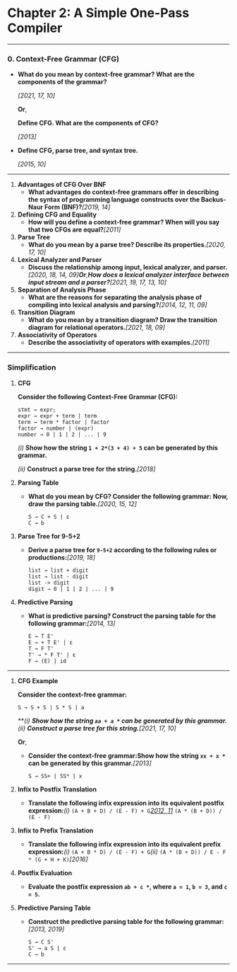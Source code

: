 # Chapter 2: A Simple One-Pass Compiler

---

### **0. Context-Free Grammar (CFG)**

- **What do you mean by context-free grammar? What are the components of the grammar?**
    
    *[2021, 17, 10]*
    
    **Or**,
    
    **Define CFG. What are the components of CFG?**
    
    *[2013]*
    
- **Define CFG, parse tree, and syntax tree.**
    
    *[2015, 10]*
    

---

1. **Advantages of CFG Over BNF**
    - **What advantages do context-free grammars offer in describing the syntax of programming language constructs over the Backus-Naur Form (BNF)?***[2019, 14]*
2. **Defining CFG and Equality**
    - **How will you define a context-free grammar? When will you say that two CFGs are equal?***[2011]*
3. **Parse Tree**
    - **What do you mean by a parse tree? Describe its properties.***[2020, 17, 10]*
4. **Lexical Analyzer and Parser**
    - **Discuss the relationship among input, lexical analyzer, and parser.***[2020, 18, 14, 09]***Or**,**How does a lexical analyzer interface between input stream and a parser?***[2021, 19, 17, 13, 10]*
5. **Separation of Analysis Phase**
    - **What are the reasons for separating the analysis phase of compiling into lexical analysis and parsing?***[2014, 12, 11, 09]*
6. **Transition Diagram**
    - **What do you mean by a transition diagram? Draw the transition diagram for relational operators.***[2021, 18, 09]*
7. **Associativity of Operators**
    - **Describe the associativity of operators with examples.***[2011]*

---

### **Simplification**

1. **CFG**
    
    **Consider the following Context-Free Grammar (CFG):**
    
    ```
    stmt → expr;
    expr → expr + term | term
    term → term * factor | factor
    factor → number | (expr)
    number → 0 | 1 | 2 | ... | 9
    
    ```
    
    *(i)* **Show how the string `1 + 2*(3 + 4) + 5` can be generated by this grammar.**
    
    *(ii)* **Construct a parse tree for the string.***[2018]*
    
2. **Parsing Table**
    - **What do you mean by CFG? Consider the following grammar: Now, draw the parsing table.***[2020, 15, 12]*
        
        ```
        S → C + S | ε
        C → b
        
        ```
        
3. **Parse Tree for 9-5+2**
    - **Derive a parse tree for `9-5+2` according to the following rules or productions:***[2019, 18]*
        
        ```
        list → list + digit
        list → list - digit
        list -> digit
        digit → 0 | 1 | 2 | ... | 9
        ```
        
4. **Predictive Parsing**
    - **What is predictive parsing? Construct the parsing table for the following grammar:***[2014, 13]*
        
        ```
        E → T E'
        E → + T E' | ε
        T → F T'
        T' → * F T' | ε
        F → (E) | id
        
        ```
        

---

1. **CFG Example**
    
    **Consider the context-free grammar:**
    
    ```
    S → S + S | S * S | a
    
    ```
    
    *****(i)* **Show how the string `aa + a *` can be generated by this grammar.**
    *(ii)* **Construct a parse tree for this string.***[2021, 17, 10]*
    
    **Or**,
    
    - **Consider the context-free grammar:Show how the string `xx + x *` can be generated by this grammar.***[2013]*
        
        ```
        S → SS+ | SS* | x
        
        ```
        
2. **Infix to Postfix Translation**
    - **Translate the following infix expression into its equivalent postfix expression:***(i)* `(A + B + D) / (E - F) + G`*[2012, 11](ii)* `(A * (B + D)) / (E - F)`
3. **Infix to Prefix Translation**
    - **Translate the following infix expression into its equivalent prefix expression:***(i)* `(A + B * D) / (E - F) + G`*(ii)* `(A * (B + D)) / E - F * (G + H + K)`*[2016]*
4. **Postfix Evaluation**
    - **Evaluate the postfix expression `ab + c *`, where `a = 1`, `b = 3`, and `c = 5`.**
5. **Predictive Parsing Table**
    - **Construct the predictive parsing table for the following grammar:***[2013, 2019]*
        
        ```
        S → C S'
        S' → a S | ε
        C → b
        
        ```
        

---
